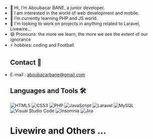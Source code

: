 - 👋 Hi, I’m Aboubacar BANE, a junior developer.
- 👀 I am interested in the world of web development and mobile.
- 🌱 I’m currently learning PHP and JS world.
- 💞️ I'm looking to work on projects in anything related to Laravel, Livewire...
- 😄 Pronouns: the more we learn, the more we see the extent of our ignorance
- ⚡ hobbies: coding and Football
  ## Contact 🤝
- E-mail : aboubacarbane@gmail.com
  ## Languages and Tools 🛠️
  ![HTML5](https://img.shields.io/badge/html5-%23E34F26.svg?style=for-the-badge&logo=html5&logoColor=white)
  ![CSS3](https://img.shields.io/badge/css3-%231572B6.svg?style=for-the-badge&logo=css3&logoColor=white)
  ![PHP](https://img.shields.io/badge/php-%23777BB4.svg?style=for-the-badge&logo=php&logoColor=white)
  ![JavaScript](https://img.shields.io/badge/javascript-%23323330.svg?style=for-the-badge&logo=javascript&logoColor=%23F7DF1E)
  ![Laravel](https://img.shields.io/badge/laravel-%23FF2D20.svg?style=for-the-badge&logo=laravel&logoColor=white)
  ![MySQL](https://img.shields.io/badge/mysql-%2300f.svg?style=for-the-badge&logo=mysql&logoColor=white)
  ![Visual Studio Code](https://img.shields.io/badge/Visual%20Studio%20Code-0078d7.svg?style=for-the-badge&logo=visual-studio-code&logoColor=white)
  ![Insomnia](https://img.shields.io/badge/Insomnia-black?style=for-the-badge&logo=insomnia&logoColor=5849BE)
  ![Jira](https://img.shields.io/badge/jira-%230A0FFF.svg?style=for-the-badge&logo=jira&logoColor=white)
  # Livewire and Others ...

